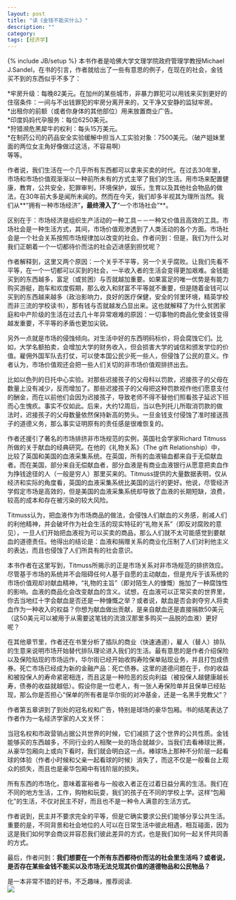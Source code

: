```yaml
---
layout: post
title: "读《金钱不能买什么》"
description: ""
category: 
tags: [经济学]
---
```

{% include JB/setup %}
本书作者是哈佛大学文理学院政府管理学教授Michael J.Sandel，在书的引言，作者就给出了一些有意思的例子，在现在的社会，金钱买不到的东西似乎不多了：   

*牢房升级：每晚82美元。在加州的某些城市，非暴力罪犯可以用钱来买到更好的住宿条件：一间与不出钱罪犯的牢房分离开来的，又干净又安静的监狱牢房。  
*出租你的前额（或者你身体的其他部位）用来放置商业广告。   
*印度妈妈代孕服务：每位6250美元。   
*狩猎濒危黑犀牛的权利：每头15万美元。   
*在制药公司的药品安全实验缓解中担当人工实验对象：7500美元。（破产姐妹里面的两位女主角好像做过这活，不容易啊）   
等等。   

作者说，我们生活在一个几乎所有东西都可以拿来买卖的时代。在过去30年里，市场和市场价值观渐渐以一种前所未有的方式主宰了我们的生活。用市场来配置健康，教育，公共安全，犯罪审判，环境保护，娱乐，生育以及其他社会物品的做法，在30年前大多是闻所未闻的。然而在今天，我们却多半视其为理所当然。我们从**“拥有一种市场经济”**，最终滑入了**“一个市场社会”**。   

区别在于：市场经济是组织生产活动的一种工具－－一种又价值且高效的工具。市场社会是一种生活方式，其间，市场价值观渗透到了人类活动的各个方面。市场社会是一个社会关系按照市场规律加以改变的社会。作者问到：但是，我们为什么对我们正朝着一个一切都待价而沽的社会迈进感到担忧呢？   
   
作者解释到，这里又两个原因：一个关乎不平等，另一个关乎腐败。让我们先看不平等，在一个一切都可以买到的社会，一半收入者的生活会变得更加艰难。金钱能买到的东西越多，富足（或贫困）与否就越加重要。如果富足的唯一优势是有能力购买游艇，跑车和欢度假期，那么收入和财富不平等就不重要，但是随着金钱可以买到的东西越来越多（政治影响力，良好的医疗保健，安全的邻里环境，精英学校而非三流的学校读书），那有钱与否就越发凸显出来。这也就解释了为什么贫困家庭和中产阶级的生活在过去几十年异常艰难的原因：一切事物的商品化使金钱变得越发重要，不平等的矛盾也更加尖锐。   
  
另外一点就是市场的侵蚀倾向。对生活中好的东西明码标价，将会腐蚀它们。比如，大学名额拍卖，会增加大学的财务收入，但会损害大学的诚信和颁发学位的价值。雇佣外国军队去打仗，可以使本国公民少死一些人，但侵蚀了公民的意义。作者认为，市场价值观还会把一些人们关切的非市场价值观排挤出去。 
  
比如以色列的日托中心实验。对那些迟接孩子的父母科以罚款，迟接孩子的父母在数量上没有减少，反而增加了。那些迟接孩子的父母把这种罚款视作他们愿意支付的酬金，而在以前他们会因为迟接孩子，导致老师不得不替他们照看孩子延迟下班而心生愧疚。事实不仅如此。后来，大约12周后，当以色列托儿所取消罚款的做法时，迟接孩子的父母数量依然保持新高的势头。一旦金钱支付侵蚀了准时接送孩子的道德义务，那么事实证明原有的责任感是很难恢复的。   

作者还援引了著名的市场排挤非市场规范的实例，英国社会学家Richard Titmuss所做的关于献血的经典研究。在他的《礼物关系》（The gift Relationship）中，比较了英国和美国的血液采集系统。在英国，所有的血液输血都来自于无偿献血者。而在美国，部分来自无偿献血者，部分血液是有商业血液银行从愿意把卖血作为挣钱途径的人（一般是穷人）那里买来的。Titmuss提供的大量数据表明，仅从经济和实际的角度看，英国的血液采集系统比美国的运行的更好。他说，尽管经济学假定市场是高效的，但是美国的血液采集系统却导致了血液的长期短缺，浪费，较高的成本和存在被污染的较大风险。   

Titmuss认为，把血液作为市场商品的做法，会侵蚀人们献血的义务感，削减人们的利他精神，并会破坏作为社会生活的现实特征的“礼物关系”（即反对腐败的意见），一旦人们开始把血液视为可以买卖的商品，那么人们就不太可能感觉到要献血的道德责任。他得出的结论是：血液和捐赠关系的商业化压制了人们对利他主义的表达，而且也侵蚀了人们所具有的社会意识。  
 
本书作者在这里写到，Titmuss所揭示的正是市场关系对非市场规范的排挤效应。尽管基于市场的系统并不会阻碍任何人基于自愿的主动献血，但是充斥于该系统的市场价值观却对献血精神，“礼物的主旨”（即对陌生人的慷慨）施加了一种腐蚀性的影响。血液的商品化会改变献血的含义。试想，在血液可以正常买卖的世界里，你去当地红十字会献血是否还是一种慷慨之举？或者说，献血是否会剥夺穷人将卖血作为一种收入的权益？你想为献血做出贡献，是亲自献血还是直接捐款50美元（这50美元可以被用于从需要这笔钱的流浪汉那里多购买一品脱的血液）更好呢？   

在其他章节里，作者还在书里分析了插队的商业（快速通道），雇人（替人）排队的生意来说明市场开始替代排队理论进入我们的生活。最有意思的是作者介绍保险以及保险贴现的市场运作，华尔街已经开始收购寿险保单贴现业务，并且打包成债券。死亡市场已经成为新的金融产品：死亡债券。这里的道德问题在于，你的收益和被投保人的寿命紧密相连，而且这是一种险恶的反向利益（被投保人越健康越长寿，债券的收益就越低）。假设你是一位老人，有一张人寿保险单并且保单已经贴现，那么你是否担心“保单的所有者是华尔街的对冲基金，还是一名黑手党教父”？

作者第五章讲到了到处的冠名权和广告，特别是球场的豪华包厢。书的结尾表达了作者作为一名经济学家的人文关怀：   

当冠名权和市政营销占据公共世界的时候，它们减损了这个世界的公共性质。金钱能够买的东西越多，不同行业的人相聚一处的场合就越少。当我们去看棒球比赛，从豪华包厢向上或向下看时，我们就会明白这一点。棒球场上那种不分阶层一起看球的体验（作者小时候和父亲一起看球的时候）消失了，而这不仅是一般看台上观众的损失，而且也是豪华包厢中有钱阶层的损失。  
  
所有东西的市场化，意味着富裕者与一般收入者正在过着日益分离的生活。我们在不同的地方生活，工作，购物和玩耍，我们的孩子在不同的学校上学。这样“包厢化”的生活，不仅对民主不好，而且也不是一种令人满意的生活方式。   
   
作者说到，民主并不要求完全的平等，但是它确实要求公民们能够分享公共生活。重要的是，不同背景和社会地位的人可以在日常生活中彼此相遇，相互碰面，因为这是我们如何学会商议并容忍我们彼此差异的方式，也是我们如何一起关怀共同善的方式。   

最后，作者问到：**我们想要在一个所有东西都待价而沽的社会里生活吗？或者说，是否存在某些金钱不能买以及市场无法兑现其价值的道德物品和公民物品？**   

是一本非常不错的好书，不乏趣味，推荐阅读.   
![](/assets/image/money2.jpg)   
 
